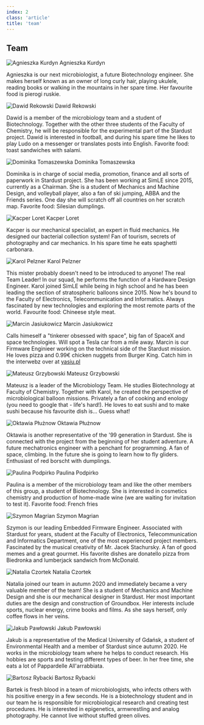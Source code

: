 ```yaml
---
index: 2
class: 'article'
title: 'team'
---
```


## Team

![Agnieszka Kurdyn](./img/AK.jpg)
Agnieszka Kurdyn

Agnieszka is our next microbiologist, a future Biotechnology engineer. She makes herself known as an owner of long curly hair, playing ukulele, reading books or walking in the mountains in her spare time. Her favourite food is pierogi ruskie.

![Dawid Rekowski](./img/DR.jpg)
Dawid Rekowski

Dawid is a member of the microbiology team and a student of Biotechnology. Together with the other three students of the Faculty of Chemistry, he will be responsible for the experimental part of the Stardust project. Dawid is interested in football, and during his spare time he likes to play Ludo on a messenger or translates posts into English. Favorite food: toast sandwiches with salami.

![Dominika Tomaszewska](./img/DT.jpg)
Dominika Tomaszewska

Dominika is in charge of social media, promotion, finance and all sorts of paperwork in Stardust project. She has been working at SimLE since 2015, currently as a Chairman. She is a student of Mechanics and Machine Design, and volleyball player, also a fan of ski jumping, ABBA and the Friends series. One day she will scratch off all countries on her scratch map. Favorite food: Silesian dumplings.

![Kacper Loret](./img/KL.jpg)
Kacper Loret

Kacper is our mechanical specialist, an expert in fluid mechanics. He designed our bacterial collection system! Fan of tourism, secrets of photography and car mechanics. In his spare time he eats spaghetti carbonara.

![Karol Pelzner](./img/KP.jpg)
Karol Pelzner

This mister probably doesn't need to be introduced to anyone! The real Team Leader! In our squad, he performs the function of a Hardware Design Engineer. Karol joined SimLE while being in high school and he has been leading the section of stratospheric balloons since 2015. Now he's bound to the Faculty of Electronics, Telecommunication and Informatics. Always fascinated by new technologies and exploring the most remote parts of the world. Favourite food: Chineese style meat.

![Marcin Jasiukowicz](./img/MJ.jpg)
Marcin Jasiukowicz

Calls himeself a "tinkerer obsessed with space", big fan of SpaceX and space technologies. Will spot a Tesla car from a mile away. Marcin is our Firmware Enginieer working on the technical side of the Stardust mission. He loves pizza and 0.99€ chicken nuggets from Burger King.
Catch him in the interwebz over at [yasiu.pl](https://yasiu.pl/?ref=stardust)

![Mateusz Grzybowski](./img/MG.jpg)
Mateusz Grzybowski

Mateusz is a leader of the Microbiology Team. He studies Biotechnology at Faculty of Chemistry. Together with Karol, he created the perspective of microbiological balloon missions. Privately a fan of cooking and enology (you need to google that - life's hard!). He loves to eat sushi and to make sushi because his favourite dish is... Guess what!

![Oktawia Płużnow](./img/OP.jpg)
Oktawia Płużnow

Oktawia is another representative of the '99 generation in Stardust. She is connected with the project from the beginning of her student adventure. A future mechatronics engineer with a penchant for programming. A fan of space, climbing. In the future she is going to learn how to fly gliders. Enthusiast of red borscht with dumplings.

![Paulina Podpirko](./img/PP.jpg)
Paulina Podpirko

Paulina is a member of the microbiology team and like the other members of this group, a student of Biotechnology. She is interested in cosmetics chemistry and production of home-made wine (we are waiting for invitation to test it). Favorite food: French fries

![Szymon Magrian](./img/SM.jpg)
Szymon Magrian

Szymon is our leading Embedded Firmware Engineer. Associated with Stardust for years, student at the Faculty of Electronics, Telecommunication and Informatics Department, one of the most experienced project members. Fascinated by the musical creativity of Mr. Jacek Stachursky. A fan of good memes and a great gourmet. His favorite dishes are donatello pizza from Biedronka and lumberjack sandwich from McDonald.

![Natalia Czortek](./img/NC.jpg)
Natalia Czortek

Natalia joined our team in autumn 2020 and immediately became a very valuable member of the team! She is a student of Mechanics and Machine Design and she is our mechanical designer in Stardust. Her most important duties are the design and construction of Groundbox. Her interests include sports, nuclear energy, crime books and films. As she says herself, only coffee flows in her veins.

![Jakub Pawłowski](./img/JP.jpg)
Jakub Pawłowski

Jakub is a representative of the Medical University of Gdańsk, a student of Environmental Health and a member of Stardust since autumn 2020. He works in the microbiology team where he helps to conduct research. His hobbies are sports and testing different types of beer. In her free time, she eats a lot of Pappardelle All'arrabbiata.

![Bartosz Rybacki](./img/BR.jpg)
Bartosz Rybacki

Bartek is fresh blood in a team of microbiologists, who infects others with his positive energy in a few seconds. He is a biotechnology student and in our team he is responsible for microbiological research and creating test procedures. He is interested in epigenetics, armwrestling and analog photography. He cannot live without stuffed green olives.
